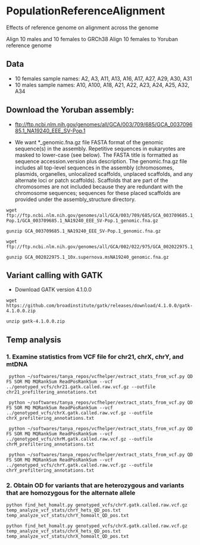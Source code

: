 # PopulationReferenceAlignment
Effects of reference genome on alignment across the genome

Align 10 males and 10 females to GRCh38
Align 10 females to Yoruban reference genome

## Data
* 10 females sample names: A2, A3, A11, A13, A16, A17, A27, A29, A30, A31
* 10 males sample names: A10, A100, A18, A21, A22, A23, A24, A25, A32, A34

## Download the Yoruban assembly:

* ftp://ftp.ncbi.nlm.nih.gov/genomes/all/GCA/003/709/685/GCA_003709685.1_NA19240_EEE_SV-Pop.1

* We want    *_genomic.fna.gz file
       FASTA format of the genomic sequence(s) in the assembly. Repetitive 
       sequences in eukaryotes are masked to lower-case (see below).
       The FASTA title is formatted as sequence accession.version plus 
       description. The genomic.fna.gz file includes all top-level sequences in
       the assembly (chromosomes, plasmids, organelles, unlocalized scaffolds,
       unplaced scaffolds, and any alternate loci or patch scaffolds). Scaffolds
       that are part of the chromosomes are not included because they are
       redundant with the chromosome sequences; sequences for these placed 
       scaffolds are provided under the assembly_structure directory.
       
```
wget ftp://ftp.ncbi.nlm.nih.gov/genomes/all/GCA/003/709/685/GCA_003709685.1_NA19240_EEE_SV-Pop.1/GCA_003709685.1_NA19240_EEE_SV-Pop.1_genomic.fna.gz

gunzip GCA_003709685.1_NA19240_EEE_SV-Pop.1_genomic.fna.gz
```

```
wget ftp://ftp.ncbi.nlm.nih.gov/genomes/all/GCA/002/022/975/GCA_002022975.1_10x.supernova.msNA19240/GCA_002022975.1_10x.supernova.msNA19240_genomic.fna.gz

gunzip GCA_002022975.1_10x.supernova.msNA19240_genomic.fna.gz
```

## Variant calling with GATK

* Download GATK version 4.1.0.0
```
wget https://github.com/broadinstitute/gatk/releases/download/4.1.0.0/gatk-4.1.0.0.zip

unzip gatk-4.1.0.0.zip
```

## Temp analysis
### 1. Examine statistics from VCF file for chr21, chrX, chrY, and mtDNA

```
 python ~/softwares/tanya_repos/vcfhelper/extract_stats_from_vcf.py QD FS SOR MQ MQRankSum ReadPosRankSum --vcf ../genotyped_vcfs/chr21.gatk.called.raw.vcf.gz --outfile chr21_prefiltering_annotations.txt
 
 python ~/softwares/tanya_repos/vcfhelper/extract_stats_from_vcf.py QD FS SOR MQ MQRankSum ReadPosRankSum --vcf ../genotyped_vcfs/chrX.gatk.called.raw.vcf.gz --outfile chrX_prefiltering_annotations.txt
 
 python ~/softwares/tanya_repos/vcfhelper/extract_stats_from_vcf.py QD FS SOR MQ MQRankSum ReadPosRankSum --vcf ../genotyped_vcfs/chrM.gatk.called.raw.vcf.gz --outfile chrM_prefiltering_annotations.txt
 
 python ~/softwares/tanya_repos/vcfhelper/extract_stats_from_vcf.py QD FS SOR MQ MQRankSum ReadPosRankSum --vcf ../genotyped_vcfs/chrY.gatk.called.raw.vcf.gz --outfile chrY_prefiltering_annotations.txt
```

### 2. Obtain OD for variants that are heterozygous and variants that are homozygous for the alternate allele

```
python find_het_homalt.py genotyped_vcfs/chrY.gatk.called.raw.vcf.gz temp_analyze_vcf_stats/chrY_hets_QD_pos.txt temp_analyze_vcf_stats/chrY_homoalt_QD_pos.txt

python find_het_homalt.py genotyped_vcfs/chrX.gatk.called.raw.vcf.gz temp_analyze_vcf_stats/chrX_hets_QD_pos.txt temp_analyze_vcf_stats/chrX_homoalt_QD_pos.txt
```
